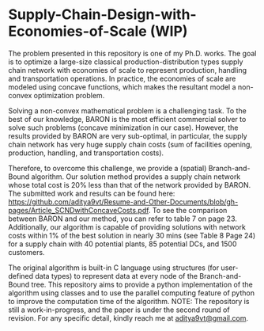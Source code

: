 # Supply-Chain-Design-with-Economies-of-Scale (WIP)

The problem presented in this repository is one of my Ph.D. works. The goal is to optimize a large-size classical production-distribution types supply chain network with economies of scale to represent production, handling and transportation operations. In practice, the economies of scale are modeled using concave functions, which makes the resultant model a non-convex optimization problem.

Solving a non-convex mathematical problem is a challenging task. To the best of our knowledge, BARON is the most efficient commercial solver to solve such problems (concave minimization in our case). However, the results provided by BARON are very sub-optimal, in particular, the supply chain network has very huge supply chain costs (sum of facilities opening, production, handling, and transportation costs).

Therefore, to overcome this challenge, we provide a (spatial) Branch-and-Bound algorithm. Our solution method provides a supply chain network whose total cost is 20% less than that of the network provided by BARON. The submitted work and results can be found here: https://github.com/aditya9vt/Resume-and-Other-Documents/blob/gh-pages/Article_SCNDwithConcaveCosts.pdf. To see the comparison between BARON and our method, you can refer to table 7 on page 23. Additionally, our algorithm is capable of providing solutions with network costs within 1% of the best solution in nearly 30 mins (see Table 8 Page 24) for a supply chain with 40 potential plants, 85 potential DCs, and 1500 customers.

The original algorithm is built-in C language using structures (for user-defined data types) to represent data at every node of the Branch-and-Bound tree. This repository aims to provide a python implementation of the algorithm using classes and to use the parallel computing feature of python to improve the computation time of the algorithm.
NOTE: The repository is still a work-in-progress, and the paper is under the second round of revision. For any specific detail, kindly reach me at aditya9vt@gmail.com.

